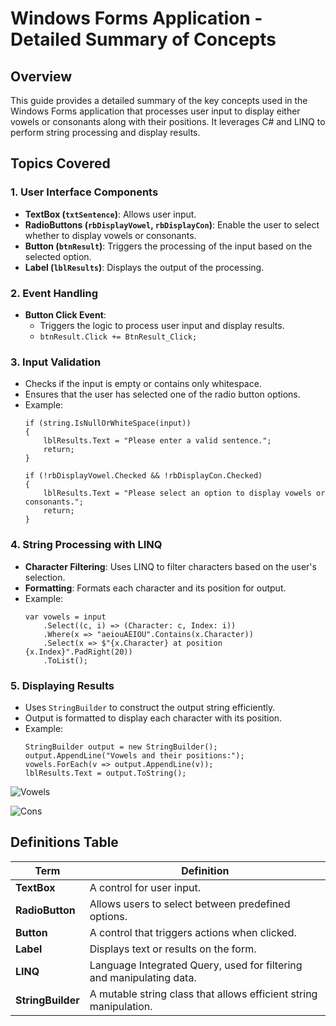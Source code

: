 # Windows Forms Application - Detailed Summary of Concepts

## Overview

This guide provides a detailed summary of the key concepts used in the Windows Forms application that processes user input to display either vowels or consonants along with their positions. It leverages C# and LINQ to perform string processing and display results.

## Topics Covered

### 1. User Interface Components
- **TextBox (`txtSentence`)**: Allows user input.
- **RadioButtons (`rbDisplayVowel`, `rbDisplayCon`)**: Enable the user to select whether to display vowels or consonants.
- **Button (`btnResult`)**: Triggers the processing of the input based on the selected option.
- **Label (`lblResults`)**: Displays the output of the processing.

### 2. Event Handling
- **Button Click Event**: 
  - Triggers the logic to process user input and display results.
  - `btnResult.Click += BtnResult_Click;`

### 3. Input Validation
- Checks if the input is empty or contains only whitespace.
- Ensures that the user has selected one of the radio button options.
- Example:
    ```
    if (string.IsNullOrWhiteSpace(input))
    {
        lblResults.Text = "Please enter a valid sentence.";
        return;
    }

    if (!rbDisplayVowel.Checked && !rbDisplayCon.Checked)
    {
        lblResults.Text = "Please select an option to display vowels or consonants.";
        return;
    }
    ```

### 4. String Processing with LINQ
- **Character Filtering**: Uses LINQ to filter characters based on the user's selection.
- **Formatting**: Formats each character and its position for output.
- Example:
    ```
    var vowels = input
        .Select((c, i) => (Character: c, Index: i))
        .Where(x => "aeiouAEIOU".Contains(x.Character))
        .Select(x => $"{x.Character} at position {x.Index}".PadRight(20))
        .ToList();
    ```

### 5. Displaying Results
- Uses `StringBuilder` to construct the output string efficiently.
- Output is formatted to display each character with its position.
- Example:
    ```
    StringBuilder output = new StringBuilder();
    output.AppendLine("Vowels and their positions:");
    vowels.ForEach(v => output.AppendLine(v));
    lblResults.Text = output.ToString();
    ```
![Vowels]()

![Cons]()
## Definitions Table

| Term           | Definition                                                               |
|----------------|--------------------------------------------------------------------------|
| **TextBox**    | A control for user input.                                                |
| **RadioButton**| Allows users to select between predefined options.                       |
| **Button**     | A control that triggers actions when clicked.                            |
| **Label**      | Displays text or results on the form.                                    |
| **LINQ**       | Language Integrated Query, used for filtering and manipulating data.     |
| **StringBuilder**| A mutable string class that allows efficient string manipulation.   |

